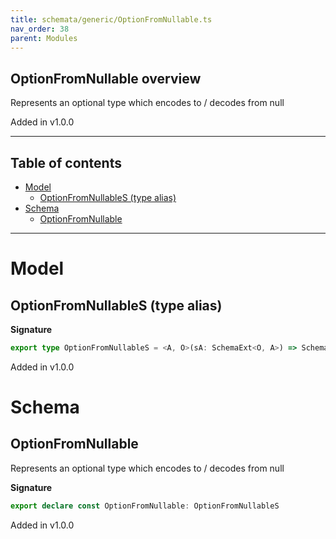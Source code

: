 ```yaml
---
title: schemata/generic/OptionFromNullable.ts
nav_order: 38
parent: Modules
---
```


## OptionFromNullable overview

Represents an optional type which encodes to / decodes from null

Added in v1.0.0

---

<h2 class="text-delta">Table of contents</h2>

- [Model](#model)
  - [OptionFromNullableS (type alias)](#optionfromnullables-type-alias)
- [Schema](#schema)
  - [OptionFromNullable](#optionfromnullable)

---

# Model

## OptionFromNullableS (type alias)

**Signature**

```ts
export type OptionFromNullableS = <A, O>(sA: SchemaExt<O, A>) => SchemaExt<O | null, O.Option<A>>
```

Added in v1.0.0

# Schema

## OptionFromNullable

Represents an optional type which encodes to / decodes from null

**Signature**

```ts
export declare const OptionFromNullable: OptionFromNullableS
```

Added in v1.0.0
